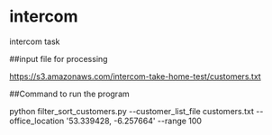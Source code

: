 # intercom
intercom task

##input file for processing

https://s3.amazonaws.com/intercom-take-home-test/customers.txt

##Command to run the program

python filter_sort_customers.py --customer_list_file customers.txt --office_location '53.339428, -6.257664' --range 100
